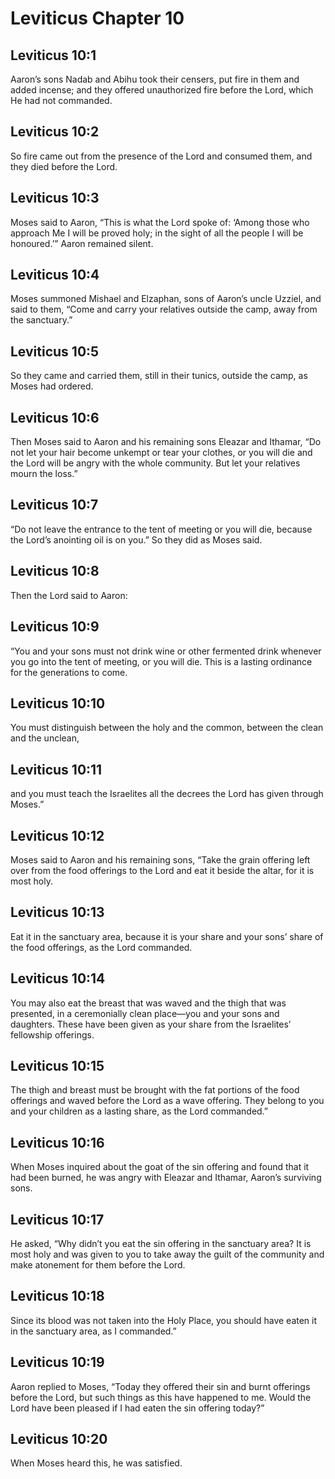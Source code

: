 # Leviticus Chapter 10

## Leviticus 10:1
Aaron’s sons Nadab and Abihu took their censers, put fire in them and added incense; and they offered unauthorized fire before the Lord, which He had not commanded.

## Leviticus 10:2
So fire came out from the presence of the Lord and consumed them, and they died before the Lord.

## Leviticus 10:3
Moses said to Aaron, “This is what the Lord spoke of: ‘Among those who approach Me I will be proved holy; in the sight of all the people I will be honoured.’” Aaron remained silent.

## Leviticus 10:4
Moses summoned Mishael and Elzaphan, sons of Aaron’s uncle Uzziel, and said to them, “Come and carry your relatives outside the camp, away from the sanctuary.”

## Leviticus 10:5
So they came and carried them, still in their tunics, outside the camp, as Moses had ordered.

## Leviticus 10:6
Then Moses said to Aaron and his remaining sons Eleazar and Ithamar, “Do not let your hair become unkempt or tear your clothes, or you will die and the Lord will be angry with the whole community. But let your relatives mourn the loss.”

## Leviticus 10:7
“Do not leave the entrance to the tent of meeting or you will die, because the Lord’s anointing oil is on you.” So they did as Moses said.

## Leviticus 10:8
Then the Lord said to Aaron:

## Leviticus 10:9
“You and your sons must not drink wine or other fermented drink whenever you go into the tent of meeting, or you will die. This is a lasting ordinance for the generations to come.

## Leviticus 10:10
You must distinguish between the holy and the common, between the clean and the unclean,

## Leviticus 10:11
and you must teach the Israelites all the decrees the Lord has given through Moses.”

## Leviticus 10:12
Moses said to Aaron and his remaining sons, “Take the grain offering left over from the food offerings to the Lord and eat it beside the altar, for it is most holy.

## Leviticus 10:13
Eat it in the sanctuary area, because it is your share and your sons’ share of the food offerings, as the Lord commanded.

## Leviticus 10:14
You may also eat the breast that was waved and the thigh that was presented, in a ceremonially clean place—you and your sons and daughters. These have been given as your share from the Israelites’ fellowship offerings.

## Leviticus 10:15
The thigh and breast must be brought with the fat portions of the food offerings and waved before the Lord as a wave offering. They belong to you and your children as a lasting share, as the Lord commanded.”

## Leviticus 10:16
When Moses inquired about the goat of the sin offering and found that it had been burned, he was angry with Eleazar and Ithamar, Aaron’s surviving sons.

## Leviticus 10:17
He asked, “Why didn’t you eat the sin offering in the sanctuary area? It is most holy and was given to you to take away the guilt of the community and make atonement for them before the Lord.

## Leviticus 10:18
Since its blood was not taken into the Holy Place, you should have eaten it in the sanctuary area, as I commanded.”

## Leviticus 10:19
Aaron replied to Moses, “Today they offered their sin and burnt offerings before the Lord, but such things as this have happened to me. Would the Lord have been pleased if I had eaten the sin offering today?”

## Leviticus 10:20
When Moses heard this, he was satisfied.

